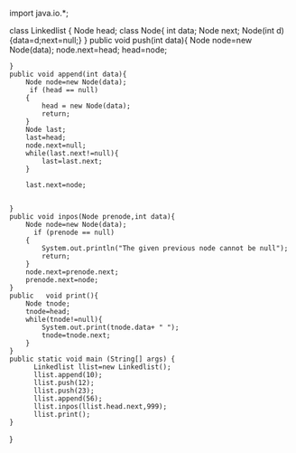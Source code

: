 import java.io.*;

class Linkedlist {
    Node head;
    class Node{
        int data;
        Node next;
        Node(int d){data=d;next=null;} 
    }
    public void push(int data){
        Node node=new Node(data);
        node.next=head;
        head=node;
        
    }
    public void append(int data){
        Node node=new Node(data);
         if (head == null)
        {
            head = new Node(data);
            return;
        }
        Node last;
        last=head;
        node.next=null;
        while(last.next!=null){
            last=last.next;
        }
       
        last.next=node;
        
        
    }
    public void inpos(Node prenode,int data){
        Node node=new Node(data);
          if (prenode == null)
        {
            System.out.println("The given previous node cannot be null");
            return;
        }
        node.next=prenode.next;
        prenode.next=node;
    }
    public   void print(){
        Node tnode;
        tnode=head;
        while(tnode!=null){
            System.out.print(tnode.data+ " ");
            tnode=tnode.next;
        }
    }
	public static void main (String[] args) {
          Linkedlist llist=new Linkedlist();
          llist.append(10);
          llist.push(12);
          llist.push(23);
          llist.append(56);
          llist.inpos(llist.head.next,999);
          llist.print();
	}
}

